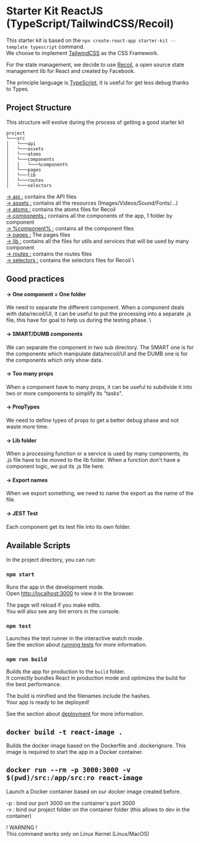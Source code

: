 # Starter Kit ReactJS (TypeScript/TailwindCSS/Recoil)

This starter kit is based on the `npx create-react-app starter-kit --template typescript` command. \
We choose to implement [TailwindCSS](https://v2.tailwindcss.com/docs) as the CSS Framework.

For the state management, we decide to use [Recoil](https://recoiljs.org/fr/), a open source state management lib for React and created by Facebook.

The principle language is [TypeScript](https://www.typescriptlang.org/), it is useful for get less debug thanks to Types.

## Project Structure

This structure will evolve during the process of getting a good starter kit

```
project
└───src
│   └───api
│   └───assets
│   └───atoms
│   └───components
│   │   └───%component%
│   └───pages
│   └───lib
│   └───routes
│   └───selectors
```

<u>&#8594; api :</u> contains the API files \
<u>&#8594; assets :</u> contains all the resources (Images/Videos/Sound/Fonts/...) \
<u>&#8594; atoms :</u> contains the atoms files for Recoil \
<u>&#8594; components :</u> contains all the components of the app, 1 folder by component \
<u>&#8594; %component% :</u> contains all the component files  \
<u>&#8594; pages :</u> The pages files \
<u>&#8594; lib :</u> contains all the files for utils and services that will be used by many component \
<u>&#8594; routes :</u> contains the routes files \
<u>&#8594; selectors :</u> contains the selectors files for Recoil \


## Good practices

#### &#8594; One component = One folder 
We need to separate the different component. When a component deals with data/recoil/UI, it can be useful to put the processing into a separate .js file, this have for goal to help us during the testing phase. \

#### &#8594; SMART/DUMB components 
We can separate the component in two sub directory. The SMART one is for the components which manipulate data/recoil/UI and the DUMB one is for the components which only show data.

#### &#8594; Too many props 
When a component have to many props, it can be useful to subdivide it into two or more components to simplify its "tasks".

#### &#8594; PropTypes 
We need to define types of props to get a better debug phase and not waste more time.

#### &#8594; Lib folder 
When a processing function or a service is used by many components, its .js file have to be moved to the lib folder.
When a function don't have a component logic, we put its .js file here.

#### &#8594; Export names 
When we export something, we need to name the export as the name of the file. 

#### &#8594; JEST Test 
Each component get its test file into its own folder.


## Available Scripts

In the project directory, you can run:

### `npm start`

Runs the app in the development mode.\
Open [http://localhost:3000](http://localhost:3000) to view it in the browser.

The page will reload if you make edits.\
You will also see any lint errors in the console.

### `npm test`

Launches the test runner in the interactive watch mode.\
See the section about [running tests](https://facebook.github.io/create-react-app/docs/running-tests) for more information.

### `npm run build`

Builds the app for production to the `build` folder.\
It correctly bundles React in production mode and optimizes the build for the best performance.

The build is minified and the filenames include the hashes.\
Your app is ready to be deployed!

See the section about [deployment](https://facebook.github.io/create-react-app/docs/deployment) for more information.

## `docker build -t react-image .`

Builds the docker image based on the Dockerfile and .dockerignore.
This image is required to start the app in a Docker container.

## `docker run --rm -p 3000:3000 -v $(pwd)/src:/app/src:ro react-image`

Launch a Docker container based on our docker image created before.

-p : bind our port 3000 on the container's port 3000 \
-v : bind our project folder on the container folder (this allows to dev in the container) 

! WARNING ! \
This command works only on Linux Kernel (Linux/MacOS) 
